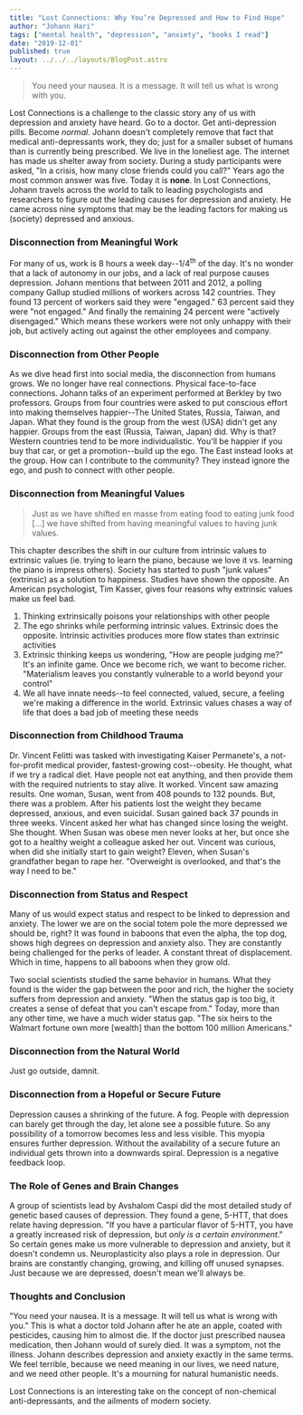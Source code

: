 ```yaml
---
title: "Lost Connections: Why You’re Depressed and How to Find Hope"
author: "Johann Hari"
tags: ["mental health", "depression", "anxiety", "books I read"]
date: "2019-12-01"
published: true
layout: ../../../layouts/BlogPost.astro
---
```


> You need your nausea. It is a message. It will tell us what is wrong with you.

Lost Connections is a challenge to the classic story any of us with depression and anxiety have heard. Go to a doctor. Get anti-depression pills. Become _normal_. Johann doesn't completely remove that fact that medical anti-depressants work, they do; just for a smaller subset of humans than is currently being prescribed. We live in the loneliest age. The internet has made us shelter away from society. During a study participants were asked, "In a crisis, how many close friends could you call?" Years ago the most common answer was five. Today it is **none**. In Lost Connections, Johann travels across the world to talk to leading psychologists and researchers to figure out the leading causes for depression and anxiety. He came across nine symptoms that may be the leading factors for making us (society) depressed and anxious.

### Disconnection from Meaningful Work

For many of us, work is 8 hours a week day--1/4<sup>th</sup> of the day. It's no wonder that a lack of autonomy in our jobs, and a lack of real purpose causes depression. Johann mentions that between 2011 and 2012, a polling company Gallup studied millions of workers across 142 countries. They found 13 percent of workers said they were "engaged." 63 percent said they were "not engaged." And finally the remaining 24 percent were "actively disengaged." Which means these workers were not only unhappy with their job, but actively acting out against the other employees and company.

### Disconnection from Other People

As we dive head first into social media, the disconnection from humans grows. We no longer have real connections. Physical face-to-face connections. Johann talks of an experiment performed at Berkley by two professors. Groups from four countries were asked to put conscious effort into making themselves happier--The United States, Russia, Taiwan, and Japan. What they found is the group from the west (USA) didn't get any happier. Groups from the east (Russia, Taiwan, Japan) did. Why is that? Western countries tend to be more individualistic. You'll be happier if you buy that car, or get a promotion--build up the ego. The East instead looks at the group. How can I contribute to the community? They instead ignore the ego, and push to connect with other people.

### Disconnection from Meaningful Values

> Just as we have shifted en masse from eating food to eating junk food [...] we have shifted from having meaningful values to having junk values.

This chapter describes the shift in our culture from intrinsic values to extrinsic values (ie. trying to learn the piano, because we love it vs. learning the piano is impress others). Society has started to push "junk values" (extrinsic) as a solution to happiness. Studies have shown the opposite. An American psychologist, Tim Kasser, gives four reasons why extrinsic values make us feel bad.

1. Thinking extrinsically poisons your relationships with other people
2. The ego shrinks while performing intrinsic values. Extrinsic does the opposite. Intrinsic activities produces more flow states than extrinsic activities
3. Extrinsic thinking keeps us wondering, "How are people judging me?" It's an infinite game. Once we become rich, we want to become richer. "Materialism leaves you constantly vulnerable to a world beyond your control"
4. We all have innate needs--to feel connected, valued, secure, a feeling we're making a difference in the world. Extrinsic values chases a way of life that does a bad job of meeting these needs

### Disconnection from Childhood Trauma

Dr. Vincent Felitti was tasked with investigating Kaiser Permanete's, a not-for-profit medical provider, fastest-growing cost--obesity. He thought, what if we try a radical diet. Have people not eat anything, and then provide them with the required nutrients to stay alive. It worked. Vincent saw amazing results. One woman, Susan, went from 408 pounds to 132 pounds. But, there was a problem. After his patients lost the weight they became depressed, anxious, and even suicidal. Susan gained back 37 pounds in three weeks. Vincent asked her what has changed since losing the weight. She thought. When Susan was obese men never looks at her, but once she got to a healthy weight a colleague asked her out. Vincent was curious, when did she initially start to gain weight? Eleven, when Susan's grandfather began to rape her. "Overweight is overlooked, and that's the way I need to be."

### Disconnection from Status and Respect

Many of us would expect status and respect to be linked to depression and anxiety. The lower we are on the social totem pole the more depressed we should be, right? It was found in baboons that even the alpha, the top dog, shows high degrees on depression and anxiety also. They are constantly being challenged for the perks of leader. A constant threat of displacement. Which in time, happens to all baboons when they grow old.

Two social scientists studied the same behavior in humans. What they found is the wider the gap between the poor and rich, the higher the society suffers from depression and anxiety. "When the status gap is too big, it creates a sense of defeat that you can't escape from." Today, more than any other time, we have a much wider status gap. "The six heirs to the Walmart fortune own more [wealth] than the bottom 100 million Americans."

### Disconnection from the Natural World

Just go outside, damnit.

### Disconnection from a Hopeful or Secure Future

Depression causes a shrinking of the future. A fog. People with depression can barely get through the day, let alone see a possible future. So any possibility of a tomorrow becomes less and less visible. This myopia ensures further depression. Without the availability of a secure future an individual gets thrown into a downwards spiral. Depression is a negative feedback loop.

### The Role of Genes and Brain Changes

A group of scientists lead by Avshalom Caspi did the most detailed study of genetic based causes of depression. They found a gene, 5-HTT, that does relate having depression. "If you have a particular flavor of 5-HTT, you have a greatly increased risk of depression, but _only is a certain environment_." So certain genes make us more vulnerable to depression and anxiety, but it doesn't condemn us. Neuroplasticity also plays a role in depression. Our brains are constantly changing, growing, and killing off unused synapses. Just because we are depressed, doesn't mean we'll always be.

### Thoughts and Conclusion

"You need your nausea. It is a message. It will tell us what is wrong with you." This is what a doctor told Johann after he ate an apple, coated with pesticides, causing him to almost die. If the doctor just prescribed nausea medication, then Johann would of surely died. It was a symptom, not the illness. Johann describes depression and anxiety exactly in the same terms. We feel terrible, because we need meaning in our lives, we need nature, and we need other people. It's a mourning for natural humanistic needs.

Lost Connections is an interesting take on the concept of non-chemical anti-depressants, and the ailments of modern society.
